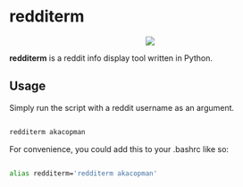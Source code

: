 # redditerm
<p align="center">
  <img src="http://i.imgur.com/rC3pbmX.png"/>
</p>

__redditerm__ is a reddit info display tool written in Python.

## Usage

Simply run the script with a reddit username as an argument.

```bash

redditerm akacopman

```

For convenience, you could add this to your .bashrc like so:

```bash

alias redditerm='redditerm akacopman'

```
